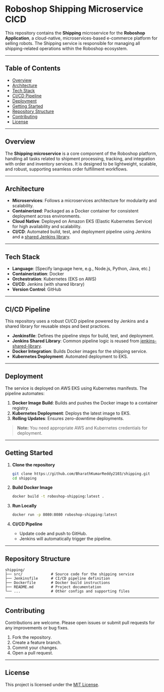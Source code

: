 # Roboshop Shipping Microservice CICD

This repository contains the **Shipping** microservice for the **Roboshop Application**, a cloud-native, microservices-based e-commerce platform for selling robots. The Shipping service is responsible for managing all shipping-related operations within the Roboshop ecosystem.

---

## Table of Contents

- [Overview](#overview)
- [Architecture](#architecture)
- [Tech Stack](#tech-stack)
- [CI/CD Pipeline](#cicd-pipeline)
- [Deployment](#deployment)
- [Getting Started](#getting-started)
- [Repository Structure](#repository-structure)
- [Contributing](#contributing)
- [License](#license)

---

## Overview

The **Shipping microservice** is a core component of the Roboshop platform, handling all tasks related to shipment processing, tracking, and integration with order and inventory services. It is designed to be lightweight, scalable, and robust, supporting seamless order fulfillment workflows.

---

## Architecture

- **Microservices**: Follows a microservices architecture for modularity and scalability.
- **Containerized**: Packaged as a Docker container for consistent deployment across environments.
- **Cloud Native**: Deployed on Amazon EKS (Elastic Kubernetes Service) for high availability and scalability.
- **CI/CD**: Automated build, test, and deployment pipeline using Jenkins and a [shared Jenkins library](https://github.com/BharathKumarReddy2103/jenkins-shared-library).

---

## Tech Stack

- **Language**: [Specify language here, e.g., Node.js, Python, Java, etc.]
- **Containerization**: Docker
- **Orchestration**: Kubernetes (EKS on AWS)
- **CI/CD**: Jenkins (with shared library)
- **Version Control**: GitHub

---

## CI/CD Pipeline

This repository uses a robust CI/CD pipeline powered by Jenkins and a shared library for reusable steps and best practices.

- **Jenkinsfile**: Defines the pipeline steps for build, test, and deployment.
- **Jenkins Shared Library**: Common pipeline logic is reused from [jenkins-shared-library](https://github.com/BharathKumarReddy2103/jenkins-shared-library).
- **Docker Integration**: Builds Docker images for the shipping service.
- **Kubernetes Deployment**: Automated deployment to EKS.

---

## Deployment

The service is deployed on AWS EKS using Kubernetes manifests. The pipeline automates:

1. **Docker Image Build**: Builds and pushes the Docker image to a container registry.
2. **Kubernetes Deployment**: Deploys the latest image to EKS.
3. **Rolling Updates**: Ensures zero-downtime deployments.

> **Note:** You need appropriate AWS and Kubernetes credentials for deployment.

---

## Getting Started

1. **Clone the repository**
   ```bash
   git clone https://github.com/BharathKumarReddy2103/shipping.git
   cd shipping
   ```

2. **Build Docker Image**
   ```bash
   docker build -t roboshop-shipping:latest .
   ```

3. **Run Locally**
   ```bash
   docker run -p 8080:8080 roboshop-shipping:latest
   ```

4. **CI/CD Pipeline**
   - Update code and push to GitHub.
   - Jenkins will automatically trigger the pipeline.

---

## Repository Structure

```
shipping/
├── src/             # Source code for the shipping service
├── Jenkinsfile      # CI/CD pipeline definition
├── Dockerfile       # Docker build instructions
├── README.md        # Project documentation
└── ...              # Other configs and supporting files
```

---

## Contributing

Contributions are welcome. Please open issues or submit pull requests for any improvements or bug fixes.

1. Fork the repository.
2. Create a feature branch.
3. Commit your changes.
4. Open a pull request.

---

## License

This project is licensed under the [MIT License](LICENSE).

